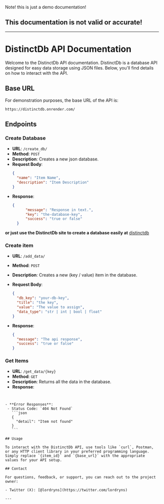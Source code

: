 Note! this is just a demo documentation! 

## This documentation is not valid or accurate!
---

# DistinctDb API Documentation

Welcome to the DistinctDb API documentation. DistinctDb is a database API designed for easy data storage using JSON files. Below, you'll find details on how to interact with the API.

## Base URL

For demonstration purposes, the base URL of the API is:

```
https://distinctdb.onrender.com/
```



## Endpoints

### Create Database

- **URL**: `/create_db/`
- **Method**: `POST`
- **Description**: Creates a new json database.
- **Request Body**:
  ```json
  {
    "name": "Item Name",
    "description": "Item Description"
  }
  ```
- **Response**:
  ```json
  {
        "message": "Response in text.",
        "key": "the-database-key", 
        "success": "true or false"
    }

**or just use the DistinctDb site to create a database easily at** [distinctdb](https://distinctdb.vercel.app)
 


### Create item

- **URL**: `/add_data/`
- **Method**: `POST`
- **Description**: Creates a new (key / value) item in the database.
- **Request Body**:
  ```json
  {
    "db_key": "your-db-key", 
    "title": "the key", 
    "value": "The value to assign",
    "data_type": "str | int | bool | float"
  }
  ```

- **Response**:
  ```json
  {
    "message": "The api response", 
    "success": "true or false"
  }
  ```


### Get Items

- **URL**: `/get_data/{key}`
- **Method**: `GET`
- **Description**: Returns all the data in the database.
- **Response**:
  ```json
  


 ```
- **Error Responses**:
  - Status Code: `404 Not Found`
    ```json
    {
      "detail": "Item not found"
    }
    ```

## Usage

To interact with the DistinctDb API, use tools like `curl`, Postman, or any HTTP client library in your preferred programming language. Simply replace `{item_id}` and `{base_url}` with the appropriate values for your API setup.

## Contact

For questions, feedback, or support, you can reach out to the project owner:

- Twitter (X): [@lordryns](https://twitter.com/lordryns)

---


